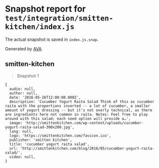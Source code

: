 # Snapshot report for `test/integration/smitten-kitchen/index.js`

The actual snapshot is saved in `index.js.snap`.

Generated by [AVA](https://avajs.dev).

## smitten-kitchen

> Snapshot 1

    {
      audio: null,
      author: null,
      date: '2016-05-26T12:00:00.000Z',
      description: 'Cucumber Yogurt Raita Salad Think of this as cucumber raita with the proportions inverted -- a lot of cucumber, a smaller amount of yogurt dressing -- but it’s not overly technical, as there are ingredients here not common in raita. Notes: Feel free to play around with this salad; each seed option will provide a…',
      image: 'http://smittenkitchen.com/wp-content/uploads/cucumber-yogurt-raita-salad-300x200.jpg',
      lang: null,
      logo: 'https://smittenkitchen.com/favicon.ico',
      publisher: 'smitten kitchen',
      title: 'cucumber yogurt raita salad',
      url: 'http://smittenkitchen.com/blog/2016/05/cucumber-yogurt-raita-salad/',
      video: null,
    }
